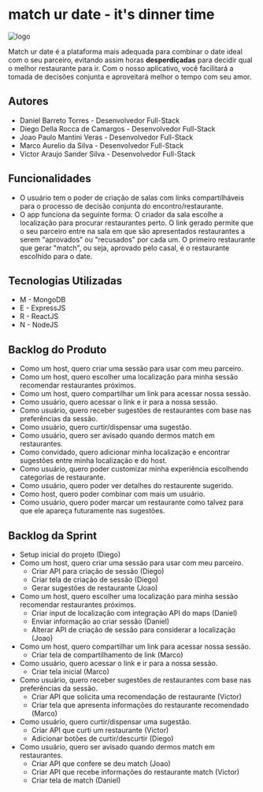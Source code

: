 # match ur date - it's dinner time

![logo](https://i.imgur.com/iP63ee9.png)

Match ur date é a plataforma mais adequada para combinar o date ideal com o seu parceiro, evitando assim horas **desperdiçadas** para decidir qual o melhor restaurante para ir. Com o nosso aplicativo, você facilitará a tomada de decisões conjunta e aproveitará melhor o tempo com seu amor.

## Autores 

- Daniel Barreto Torres - Desenvolvedor Full-Stack
- Diego Della Rocca de Camargos - Desenvolvedor Full-Stack
- Joao Paulo Mantini Veras - Desenvolvedor Full-Stack
- Marco Aurelio da Silva - Desenvolvedor Full-Stack
- Victor Araujo Sander Silva - Desenvolvedor Full-Stack

## Funcionalidades

- O usuário tem o poder de criação de salas com links compartilháveis para o processo de decisão conjunta do encontro/restaurante.
- O app funciona da seguinte forma: O criador da sala escolhe a localização para procurar restaurantes perto. O link gerado permite que o seu parceiro entre na sala em que são apresentados restaurantes a serem "aprovados" ou "recusados" por cada um. O primeiro restaurante que gerar "match", ou seja, aprovado pelo casal, é o restaurante escolhido para o date.

## Tecnologias Utilizadas

- M - MongoDB
- E - ExpressJS
- R - ReactJS
- N - NodeJS 

## Backlog do Produto

- Como um host, quero criar uma sessão para usar com meu parceiro.
- Como um host, quero escolher uma localização para minha sessão recomendar restaurantes próximos.
- Como um host, quero compartilhar um link para acessar nossa sessão.
- Como usuário, quero acessar o link e ir para a nossa sessão.
- Como usuário, quero receber sugestões de restaurantes com base nas preferências da sessão.
- Como usuário, quero curtir/dispensar uma sugestão.
- Como usuário, quero ser avisado quando dermos match em restaurantes.
- Como convidado, quero adicionar minha localização e encontrar sugestões entre minha localização e do host.
- Como usuário, quero poder customizar minha experiência escolhendo categorias de restaurante.
- Como usuário, quero poder ver detalhes do restaurente sugerido.
- Como host, quero poder combinar com mais um usuário.
- Como usuário, quero poder marcar um restaurante como talvez para que ele apareça futuramente nas sugestões.

## Backlog da Sprint

- Setup inicial do projeto (Diego)
- Como um host, quero criar uma sessão para usar com meu parceiro.
  - Criar API para criação de sessão (Diego)
  - Criar tela de criação de sessão (Diego)
  - Gerar sugestões de restaurante (Joao)
- Como um host, quero escolher uma localização para minha sessão recomendar restaurantes próximos.
  - Criar input de localização com integração API do maps (Daniel)
  - Enviar informação ao criar sessão (Daniel)
  - Alterar API de criação de sessão para considerar a localização (Joao)
- Como um host, quero compartilhar um link para acessar nossa sessão.
  - Criar tela de compartilhamento de link (Marco)
- Como usuário, quero acessar o link e ir para a nossa sessão.
  - Criar tela inicial (Marco)
- Como usuário, quero receber sugestões de restaurantes com base nas preferências da sessão.
  - Criar API que solicita uma recomendação de restaurante (Victor)
  - Criar tela que apresenta informações do restaurante recomendado (Marco)
- Como usuário, quero curtir/dispensar uma sugestão.
  - Criar API que curti um restaurante (Victor)
  - Adicionar botões de curtir/descurtir (Diego)
- Como usuário, quero ser avisado quando dermos match em restaurantes.
  - Criar API que confere se deu match (Joao)
  - Criar API que recebe informações do restaurante match (Victor)
  - Criar tela de match (Daniel)
